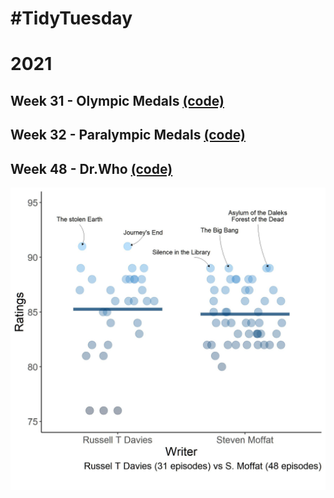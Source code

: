 # #TidyTuesday
# 2021
## Week 31 - Olympic Medals [(code)](https://github.com/pgomba/TidyTuesday/tree/main/2021/drWho_48)
## Week 32 - Paralympic Medals [(code)](https://github.com/pgomba/TidyTuesday/tree/main/2021/drWho_48)
## Week 48 - Dr.Who [(code)](https://github.com/pgomba/TidyTuesday/tree/main/2021/drWho_48)
![Test Image 4](2021/drWho_48/plots/drwho.jpg)

